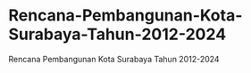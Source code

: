 # Rencana-Pembangunan-Kota-Surabaya-Tahun-2012-2024
Rencana Pembangunan Kota Surabaya Tahun 2012-2024
